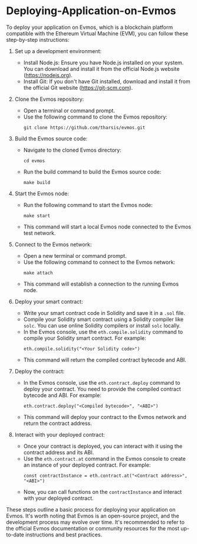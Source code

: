 # Deploying-Application-on-Evmos
To deploy your application on Evmos, which is a blockchain platform compatible with the Ethereum Virtual Machine (EVM), you can follow these step-by-step instructions:

1. Set up a development environment:
   - Install Node.js: Ensure you have Node.js installed on your system. You can download and install it from the official Node.js website (https://nodejs.org).
   - Install Git: If you don't have Git installed, download and install it from the official Git website (https://git-scm.com).

2. Clone the Evmos repository:
   - Open a terminal or command prompt.
   - Use the following command to clone the Evmos repository:
     ```
     git clone https://github.com/tharsis/evmos.git
     ```

3. Build the Evmos source code:
   - Navigate to the cloned Evmos directory:
     ```
     cd evmos
     ```
   - Run the build command to build the Evmos source code:
     ```
     make build
     ```

4. Start the Evmos node:
   - Run the following command to start the Evmos node:
     ```
     make start
     ```
   - This command will start a local Evmos node connected to the Evmos test network.

5. Connect to the Evmos network:
   - Open a new terminal or command prompt.
   - Use the following command to connect to the Evmos network:
     ```
     make attach
     ```
   - This command will establish a connection to the running Evmos node.

6. Deploy your smart contract:
   - Write your smart contract code in Solidity and save it in a `.sol` file.
   - Compile your Solidity smart contract using a Solidity compiler like `solc`. You can use online Solidity compilers or install `solc` locally.
   - In the Evmos console, use the `eth.compile.solidity` command to compile your Solidity smart contract. For example:
     ```
     eth.compile.solidity("<Your Solidity code>")
     ```
   - This command will return the compiled contract bytecode and ABI.

7. Deploy the contract:
   - In the Evmos console, use the `eth.contract.deploy` command to deploy your contract. You need to provide the compiled contract bytecode and ABI. For example:
     ```
     eth.contract.deploy("<Compiled bytecode>", "<ABI>")
     ```
   - This command will deploy your contract to the Evmos network and return the contract address.

8. Interact with your deployed contract:
   - Once your contract is deployed, you can interact with it using the contract address and its ABI.
   - Use the `eth.contract.at` command in the Evmos console to create an instance of your deployed contract. For example:
     ```
     const contractInstance = eth.contract.at("<Contract address>", "<ABI>")
     ```
   - Now, you can call functions on the `contractInstance` and interact with your deployed contract.

These steps outline a basic process for deploying your application on Evmos. It's worth noting that Evmos is an open-source project, and the development process may evolve over time. It's recommended to refer to the official Evmos documentation or community resources for the most up-to-date instructions and best practices.
